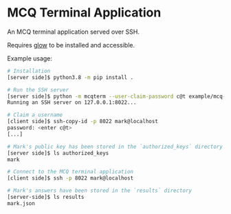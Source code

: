 MCQ Terminal Application
========================

An MCQ terminal application served over SSH.

Requires [glow](https://github.com/charmbracelet/glow/releases) to be installed and accessible.

Example usage:

```bash
# Installation
[server side]$ python3.8 -m pip install .

# Run the SSH server
[server side]$ python -m mcqterm --user-claim-password c@t example/mcq-example.md
Running an SSH server on 127.0.0.1:8022...

# Claim a username
[client side]$ ssh-copy-id -p 8022 mark@localhost
password: <enter c@t>
[...]

# Mark's public key has been stored in the `authorized_keys` directory
[server side]$ ls authorized_keys
mark

# Connect to the MCQ terminal application
[client side]$ ssh -p 8022 mark@localhost

# Mark's answers have been stored in the `results` directory
[server-side]$ ls results
mark.json
```
